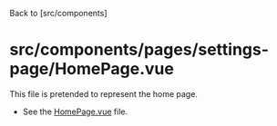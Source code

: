 Back to [src/components]

# src/components/pages/settings-page/HomePage.vue

This file is pretended to represent the home page.

- See the [HomePage.vue](./HomePage.vue) file.